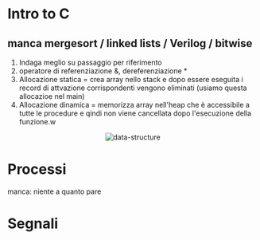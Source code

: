 # Intro to C

## manca mergesort / linked lists / Verilog / bitwise

1. Indaga meglio su passaggio per riferimento
2. operatore di referenziazione &, dereferenziazione \*
3. Allocazione statica = crea array nello stack e dopo essere eseguita i record di attvazione corrispondenti vengono eliminati (usiamo questa allocazioe nel main)
4. Allocazione dinamica = memorizza array nell'heap che è accessibile a tutte le procedure e qindi non viene cancellata dopo l'esecuzione della funzione.w

<p align="center">
  <img src="./assets/lab1.png" alt="data-structure" />
</p>

# Processi

manca: niente a quanto pare

# Segnali
